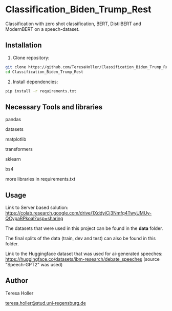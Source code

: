 # Classification_Biden_Trump_Rest
Classification with zero shot classification, BERT, DistilBERT and ModernBERT on a speech-dataset.

## Installation

1. Clone repository:
```bash
git clone https://github.com/TeresaHoller/Classification_Biden_Trump_Rest.git
cd Classification_Biden_Trump_Rest
```

2. Install dependencies:

```bash
pip install -r requirements.txt
```
## Necessary Tools and libraries

pandas

datasets

matplotlib

transformers

sklearn

bs4

more libraries in requirements.txt

## Usage

Link to Server based solution: https://colab.research.google.com/drive/1XddyiCj3Nmfq4TwyUMUy-QCypaRPkoaI?usp=sharing

The datasets that were used in this project can be found in the **data** folder.

The final splits of the data (train, dev and test) can also be found in this folder.

Link to the Huggingface dataset that was used for ai-generated speeches: https://huggingface.co/datasets/ibm-research/debate_speeches (source "Speech-GPT2" was used)

## Author

Teresa Holler

teresa.holler@stud.uni-regensburg.de
